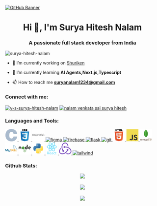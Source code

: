[![GitHub Banner](https://user-images.githubusercontent.com/58959408/232639433-cb0aea21-66f0-4508-a771-85e2089c5a87.gif)](https://github.com/Surya-Hitesh-Nalam)
<h1 align="center">Hi 👋, I'm Surya Hitesh Nalam</h1>
<h3 align="center">A passionate full stack developer from India</h3>

<p align="left"> <img src="https://komarev.com/ghpvc/?username=surya-hitesh-nalam&label=Profile%20views&color=0e75b6&style=flat" alt="surya-hitesh-nalam" /> </p>

- 🔭 I’m currently working on [Shuriken](https://github.com/Surya-Hitesh-Nalam/Shuriken-LMS)

- 🌱 I’m currently learning **AI Agents,Next.js,Typescript**

- 📫 How to reach me **suryanalam1234@gmail.com**

<h3 align="left">Connect with me:</h3>
<p align="left">
<a href="https://linkedin.com/in/v-s-surya-hitesh-nalam" target="blank"><img align="center" src="https://raw.githubusercontent.com/rahuldkjain/github-profile-readme-generator/master/src/images/icons/Social/linked-in-alt.svg" alt="v-s-surya-hitesh-nalam" height="30" width="40" /></a>
<a href="https://www.leetcode.com/nalam venkata sai surya hitesh" target="blank"><img align="center" src="https://raw.githubusercontent.com/rahuldkjain/github-profile-readme-generator/master/src/images/icons/Social/leet-code.svg" alt="nalam venkata sai surya hitesh" height="30" width="40" /></a>
</p>

<h3 align="left">Languages and Tools:</h3>
<p align="left"> <a href="https://www.cprogramming.com/" target="_blank" rel="noreferrer"> <img src="https://raw.githubusercontent.com/devicons/devicon/master/icons/c/c-original.svg" alt="c" width="40" height="40"/> </a> <a href="https://www.w3schools.com/css/" target="_blank" rel="noreferrer"> <img src="https://raw.githubusercontent.com/devicons/devicon/master/icons/css3/css3-original-wordmark.svg" alt="css3" width="40" height="40"/> </a> <a href="https://expressjs.com" target="_blank" rel="noreferrer"> <img src="https://raw.githubusercontent.com/devicons/devicon/master/icons/express/express-original-wordmark.svg" alt="express" width="40" height="40"/> </a> <a href="https://www.figma.com/" target="_blank" rel="noreferrer"> <img src="https://www.vectorlogo.zone/logos/figma/figma-icon.svg" alt="figma" width="40" height="40"/> </a> <a href="https://firebase.google.com/" target="_blank" rel="noreferrer"> <img src="https://www.vectorlogo.zone/logos/firebase/firebase-icon.svg" alt="firebase" width="40" height="40"/> </a> <a href="https://flask.palletsprojects.com/" target="_blank" rel="noreferrer"> <img src="https://www.vectorlogo.zone/logos/pocoo_flask/pocoo_flask-icon.svg" alt="flask" width="40" height="40"/> </a> <a href="https://git-scm.com/" target="_blank" rel="noreferrer"> <img src="https://www.vectorlogo.zone/logos/git-scm/git-scm-icon.svg" alt="git" width="40" height="40"/> </a> <a href="https://www.w3.org/html/" target="_blank" rel="noreferrer"> <img src="https://raw.githubusercontent.com/devicons/devicon/master/icons/html5/html5-original-wordmark.svg" alt="html5" width="40" height="40"/> </a> <a href="https://developer.mozilla.org/en-US/docs/Web/JavaScript" target="_blank" rel="noreferrer"> <img src="https://raw.githubusercontent.com/devicons/devicon/master/icons/javascript/javascript-original.svg" alt="javascript" width="40" height="40"/> </a> <a href="https://www.mongodb.com/" target="_blank" rel="noreferrer"> <img src="https://raw.githubusercontent.com/devicons/devicon/master/icons/mongodb/mongodb-original-wordmark.svg" alt="mongodb" width="40" height="40"/> </a> <a href="https://www.mysql.com/" target="_blank" rel="noreferrer"> <img src="https://raw.githubusercontent.com/devicons/devicon/master/icons/mysql/mysql-original-wordmark.svg" alt="mysql" width="40" height="40"/> </a> <a href="https://nodejs.org" target="_blank" rel="noreferrer"> <img src="https://raw.githubusercontent.com/devicons/devicon/master/icons/nodejs/nodejs-original-wordmark.svg" alt="nodejs" width="40" height="40"/> </a> <a href="https://www.python.org" target="_blank" rel="noreferrer"> <img src="https://raw.githubusercontent.com/devicons/devicon/master/icons/python/python-original.svg" alt="python" width="40" height="40"/> </a> <a href="https://reactjs.org/" target="_blank" rel="noreferrer"> <img src="https://raw.githubusercontent.com/devicons/devicon/master/icons/react/react-original-wordmark.svg" alt="react" width="40" height="40"/> </a> <a href="https://redux.js.org" target="_blank" rel="noreferrer"> <img src="https://raw.githubusercontent.com/devicons/devicon/master/icons/redux/redux-original.svg" alt="redux" width="40" height="40"/> </a> <a href="https://tailwindcss.com/" target="_blank" rel="noreferrer"> <img src="https://www.vectorlogo.zone/logos/tailwindcss/tailwindcss-icon.svg" alt="tailwind" width="40" height="40"/> </a> </p>

<h3 align="left">Github Stats:</h3>
<p align="center">
  <img src="[https://github-readme-stats.vercel.app/api?username=Surya-Hitesh-Nalam&theme=transparent&hide_border=false&include_all_commits=true&count_private=false](https://github-readme-stats.vercel.app/api?username=Surya-Hitesh-Nalam&theme=transparent&hide_border=false&include_all_commits=true&count_private=false)"/><br/><br/>
  <img src="https://nirzak-streak-stats.vercel.app/?user=Surya-Hitesh-Nalam&theme=transparent&hide_border=false"/><br/><br/>
  <img src="https://github-readme-stats.vercel.app/api/top-langs/?username=Surya-Hitesh-Nalam&theme=transparent&hide_border=false&include_all_commits=true&count_private=false&layout=compact"/>
</p>

